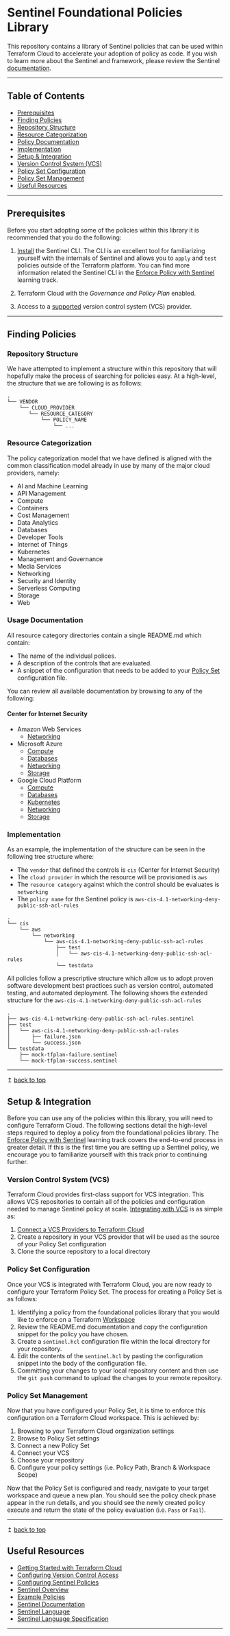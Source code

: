 # Sentinel Foundational Policies Library

This repository contains a library of Sentinel policies that can be used within Terraform Cloud to accelerate your adoption of policy as code. If you wish to learn more about the Sentinel and framework, please review the Sentinel [documentation](https://docs.hashicorp.com/sentinel/).

---

## Table of Contents
- [Prerequisites](#Prerequisites)
- [Finding Policies](#finding-policies)
- [Repository Structure](#repository-structure)
- [Resource Categorization](#resource-categorization)
- [Policy Documentation](#policy-documentation)
- [Implementation](#implementation)
- [Setup & Integration](#setup-&-integration)
- [Version Control System (VCS)](#version-control-system-(vcs))
- [Policy Set Configuration](#policy-set-configuration)
- [Policy Set Management](#policy-set-management)
- [Useful Resources](#useful-resources)

---

## Prerequisites

Before you start adopting some of the policies within this library it is recommended that you do the following:

1. [Install](https://docs.hashicorp.com/sentinel/intro/getting-started/install/) the Sentinel CLI. The CLI is an excellent tool for familiarizing yourself with the internals of Sentinel and allows you to `apply` and `test` policies outside of the Terraform platform. You can find more information related the Sentinel CLI in the [Enforce Policy with Sentinel](https://learn.hashicorp.com/terraform?track=sentinel#sentinel) learning track.

3. Terraform Cloud with the _Governance and Policy Plan_ enabled.
4. Access to a [supported](https://www.terraform.io/docs/cloud/vcs/index.html#supported-vcs-providers) version control system (VCS) provider.

---

## Finding Policies

### Repository Structure
We have attempted to implement a structure within this repository that will hopefully make the process of searching for policies easy. At a high-level, the structure that we are following is as follows:

```
.
└── VENDOR
    └── CLOUD_PROVIDER
       └── RESOURCE_CATEGORY
           └── POLICY_NAME
               └── ...
```
### Resource Categorization
The policy categorization model that we have defined is aligned with the common classification model already in use by many of the major cloud providers, namely:

- AI and Machine Learning
- API Management
- Compute
- Containers
- Cost Management
- Data Analytics
- Databases
- Developer Tools
- Internet of Things
- Kubernetes
- Management and Governance
- Media Services
- Networking
- Security and Identity
- Serverless Computing
- Storage
- Web

### Usage Documentation

All resource category directories contain a single README.md which contain:
- The name of the individual polices.
- A description of the controls that are evaluated.
- A snippet of the configuration that needs to be added to your [Policy Set](https://www.terraform.io/docs/cloud/sentinel/manage-policies.html#policies-and-policy-sets) configuration file.

You can review all available documentation by browsing to any of the following:

#### Center for Internet Security
- Amazon Web Services
    - [Networking](cis/aws/networking/README.md)
- Microsoft Azure
    - [Compute](cis/azure/compute/README.md)
    - [Databases](cis/azure/databases/README.md)
    - [Networking](cis/azure/networking/README.md)
    - [Storage](cis/azure/storage/README.md)
- Google Cloud Platform
    - [Compute](cis/gcp/compute/README.md)
    - [Databases](cis/gcp/databases/README.md)
    - [Kubernetes](cis/gcp/kubernetes/README.md)
    - [Networking](cis/gcp/networking/README.md)
    - [Storage](cis/gcp/storage/README.md)

### Implementation

As an example, the implementation of the structure can be seen in the following tree structure where:
- The `vendor` that defined the controls is `cis` (Center for Internet Security)
- The `cloud provider` in which the resource will be provisioned is `aws`
- The `resource category` against which the control should be evaluates is `networking`
- The `policy name` for the Sentinel policy is `aws-cis-4.1-networking-deny-public-ssh-acl-rules`

```
.
└── cis
    └── aws
        └── networking
            └── aws-cis-4.1-networking-deny-public-ssh-acl-rules
                ├── test
                │   └── aws-cis-4.1-networking-deny-public-ssh-acl-rules
                └── testdata
```

All policies follow a prescriptive structure which allow us to adopt proven software development best practices such as version control, automated testing, and automated deployment. The following shows the extended structure for the `aws-cis-4.1-networking-deny-public-ssh-acl-rules`   

```
.
├── aws-cis-4.1-networking-deny-public-ssh-acl-rules.sentinel
├── test
│   └── aws-cis-4.1-networking-deny-public-ssh-acl-rules
│       ├── failure.json
│       └── success.json
└── testdata
    ├── mock-tfplan-failure.sentinel
    └── mock-tfplan-success.sentinel
```

---
↥ [back to top](#table-of-contents)

## Setup & Integration

Before you can use any of the policies within this library, you will need to configure Terraform Cloud. The following sections detail the high-level steps required to deploy a policy from the foundational policies library. The [Enforce Policy with Sentinel](https://learn.hashicorp.com/terraform?track=sentinel#sentinel) learning track covers the end-to-end process in greater detail. If this is the first time you are setting up a Sentinel policy, we encourage you to familiarize yourself with this track prior to continuing further.

### Version Control System (VCS)
Terraform Cloud provides first-class support for VCS integration. This allows VCS repositories to contain all of the policies and configuration needed to manage Sentinel policy at scale. [Integrating with VCS](https://www.terraform.io/docs/cloud/getting-started/policies.html#integrating-with-vcs) is as simple as:

1. [Connect a VCS Providers to Terraform Cloud](https://www.terraform.io/docs/cloud/vcs/index.html)
2. Create a repository in your VCS provider that will be used as the source of your Policy Set configuration
3. Clone the source repository to a local directory

### Policy Set Configuration

Once your VCS is integrated with Terraform Cloud, you are now ready to configure your Terraform Policy Set. The process for creating a Policy Set is as follows:

1. Identifying a policy from the foundational policies library that you would like to enforce on a Terraform [Workspace](https://www.terraform.io/docs/cloud/workspaces/index.html)
2. Review the README.md documentation and copy the configuration snippet for the policy you have chosen.
3. Create a `sentinel.hcl` configuration file within the local directory for your repository.
4. Edit the contents of the `sentinel.hcl` by pasting the configuration snippet into the body of the configuration file.
5. Committing your changes to your local repository content and then use the `git push` command to upload the changes to your remote repository.


### Policy Set Management

Now that you have configured your Policy Set, it is time to enforce this configuration on a Terraform Cloud workspace. This is achieved by:

1. Browsing to your Terraform Cloud organization settings
2. Browse to Policy Set settings
3. Connect a new Policy Set
4. Connect your VCS
5. Choose your repository
6. Configure your policy settings (i.e. Policy Path, Branch & Workspace Scope)

Now that the Policy Set is configured and ready, navigate to your target workspace and queue a new plan. You should see the policy check phase appear in the run details, and you should see the newly created policy execute and return the state of the policy evaluation (i.e. `Pass` or `Fail`).

---
↥ [back to top](#table-of-contents)

## Useful Resources
- [Getting Started with Terraform Cloud](https://www.terraform.io/docs/cloud/getting-started/index.html)
- [Configuring Version Control Access](https://www.terraform.io/docs/cloud/getting-started/vcs.html)
- [Configuring Sentinel Policies](https://www.terraform.io/docs/cloud/getting-started/policies.html)
- [Sentinel Overview](https://www.terraform.io/docs/cloud/sentinel/index.html)
- [Example Policies](https://www.terraform.io/docs/cloud/sentinel/examples.html)
- [Sentinel Documentation](https://docs.hashicorp.com/sentinel/)
- [Sentinel Language](https://docs.hashicorp.com/sentinel/language/)
- [Sentinel Language Specification](https://docs.hashicorp.com/sentinel/language/spec/)

---
